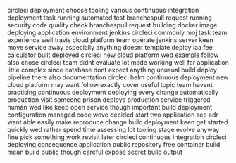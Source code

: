 circleci deployment choose tooling various continuous integration deployment task running automated test branchespull request running security code quality check branchespull request building docker image deploying application environment jenkins circleci commonly moj task team experience well travis cloud platform team operate jenkins server keen move service away especially anything doesnt template deploy laa fee calculator built deployed circleci new cloud platform wed example follow also chose circleci team didnt evaluate lot made working well far application little complex since database dont expect anything unusual build deploy pipeline there also documentation circleci helm continuous deployment new cloud platform may want follow exactly cover useful topic team havent practising continuous deployment deploying every change automatically production visit someone prison deploys production service triggered human wed like keep open service though important build deployment configuration managed code weve decided start two application see adr want able easily make reproduce change build deployment keen get started quickly wed rather spend time assessing lot tooling stage evolve anyway fine pick something work revisit later circleci continuous integration circleci deploying consequence application public repository free container build mean build public though careful expose secret build output